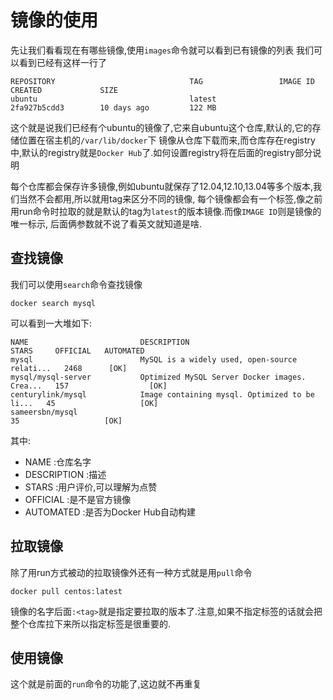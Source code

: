 # 镜像的使用

先让我们看看现在有哪些镜像,使用`images`命令就可以看到已有镜像的列表
我们可以看到已经有这样一行了
```shell
REPOSITORY                              TAG                 IMAGE ID            CREATED             SIZE
ubuntu                                  latest              2fa927b5cdd3        10 days ago         122 MB
```
这个就是说我们已经有个ubuntu的镜像了,它来自ubuntu这个仓库,默认的,它的存储位置在宿主机的`/var/lib/docker`下
镜像从仓库下载而来,而仓库存在registry中,默认的registry就是`Docker Hub`了.如何设置registry将在后面的registry部分说明

每个仓库都会保存许多镜像,例如ubuntu就保存了12.04,12.10,13.04等多个版本,我们当然不会都用,所以就用tag来区分不同的镜像,
每个镜像都会有一个标签,像之前用run命令时拉取的就是默认的tag为`latest`的版本镜像.而像`IMAGE ID`则是镜像的唯一标示,
后面俩参数就不说了看英文就知道是啥.

## 查找镜像

我们可以使用`search`命令查找镜像

```shell
docker search mysql
```
可以看到一大堆如下:

```shell
NAME                         DESCRIPTION                                     STARS     OFFICIAL   AUTOMATED
mysql                        MySQL is a widely used, open-source relati...   2468      [OK]       
mysql/mysql-server           Optimized MySQL Server Docker images. Crea...   157                  [OK]
centurylink/mysql            Image containing mysql. Optimized to be li...   45                   [OK]
sameersbn/mysql                                                              35                   [OK]
```

其中:
+ NAME :仓库名字
+ DESCRIPTION :描述
+ STARS :用户评价,可以理解为点赞
+ OFFICIAL :是不是官方镜像
+ AUTOMATED :是否为Docker Hub自动构建

## 拉取镜像

除了用run方式被动的拉取镜像外还有一种方式就是用`pull`命令

```shell
docker pull centos:latest
```

镜像的名字后面`:<tag>`就是指定要拉取的版本了.注意,如果不指定标签的话就会把整个仓库拉下来所以指定标签是很重要的.


## 使用镜像

这个就是前面的`run`命令的功能了,这边就不再重复
